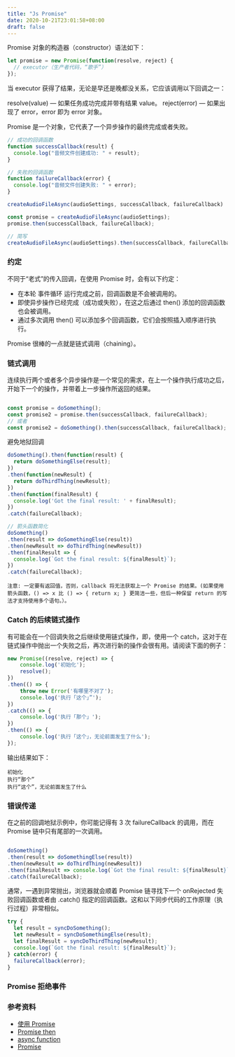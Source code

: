 ```yaml
---
title: "Js Promise"
date: 2020-10-21T23:01:58+08:00
draft: false
---
```


Promise 对象的构造器（constructor）语法如下：

```js
let promise = new Promise(function(resolve, reject) {
  // executor（生产者代码，“歌手”）
});
```

当 executor 获得了结果，无论是早还是晚都没关系，它应该调用以下回调之一：

resolve(value) — 如果任务成功完成并带有结果 value。
reject(error) — 如果出现了 error，error 即为 error 对象。

Promise 是一个对象，它代表了一个异步操作的最终完成或者失败。

```js
// 成功的回调函数
function successCallback(result) {
  console.log("音频文件创建成功: " + result);
}

// 失败的回调函数
function failureCallback(error) {
  console.log("音频文件创建失败: " + error);
}

createAudioFileAsync(audioSettings, successCallback, failureCallback)
```

```js
const promise = createAudioFileAsync(audioSettings); 
promise.then(successCallback, failureCallback);

// 简写
createAudioFileAsync(audioSettings).then(successCallback, failureCallback);
```

### 约定

不同于“老式”的传入回调，在使用 Promise 时，会有以下约定：

- 在本轮 事件循环 运行完成之前，回调函数是不会被调用的。
- 即使异步操作已经完成（成功或失败），在这之后通过 then() 添加的回调函数也会被调用。
- 通过多次调用 then() 可以添加多个回调函数，它们会按照插入顺序进行执行。

Promise 很棒的一点就是链式调用（chaining）。

### 链式调用

连续执行两个或者多个异步操作是一个常见的需求，在上一个操作执行成功之后，开始下一个的操作，并带着上一步操作所返回的结果。

```js

const promise = doSomething();
const promise2 = promise.then(successCallback, failureCallback);
// 或者
const promise2 = doSomething().then(successCallback, failureCallback);
```

避免地狱回调

```js
doSomething().then(function(result) {
  return doSomethingElse(result);
})
.then(function(newResult) {
  return doThirdThing(newResult);
})
.then(function(finalResult) {
  console.log('Got the final result: ' + finalResult);
})
.catch(failureCallback);

// 箭头函数简化
doSomething()
.then(result => doSomethingElse(result))
.then(newResult => doThirdThing(newResult))
.then(finalResult => {
  console.log(`Got the final result: ${finalResult}`);
})
.catch(failureCallback);
```

    注意: 一定要有返回值，否则，callback 将无法获取上一个 Promise 的结果。(如果使用箭头函数，() => x 比 () => { return x; } 更简洁一些，但后一种保留 return 的写法才支持使用多个语句。）。

### Catch 的后续链式操作

有可能会在一个回调失败之后继续使用链式操作，即，使用一个 catch，这对于在链式操作中抛出一个失败之后，再次进行新的操作会很有用。请阅读下面的例子：

```js
new Promise((resolve, reject) => {
    console.log('初始化');
    resolve();
})
.then(() => {
    throw new Error('有哪里不对了');
    console.log('执行「这个」”');
})
.catch(() => {
    console.log('执行「那个」');
})
.then(() => {
    console.log('执行「这个」，无论前面发生了什么');
});
```
输出结果如下：

    初始化
    执行“那个”
    执行“这个”，无论前面发生了什么


### 错误传递
在之前的回调地狱示例中，你可能记得有 3 次 failureCallback 的调用，而在 Promise 链中只有尾部的一次调用。

```js

doSomething()
.then(result => doSomethingElse(result))
.then(newResult => doThirdThing(newResult))
.then(finalResult => console.log(`Got the final result: ${finalResult}`))
.catch(failureCallback);

```

通常，一遇到异常抛出，浏览器就会顺着 Promise 链寻找下一个 onRejected 失败回调函数或者由 .catch() 指定的回调函数。这和以下同步代码的工作原理（执行过程）非常相似。

```js
try {
  let result = syncDoSomething();
  let newResult = syncDoSomethingElse(result);
  let finalResult = syncDoThirdThing(newResult);
  console.log(`Got the final result: ${finalResult}`);
} catch(error) {
  failureCallback(error);
}
```

### Promise 拒绝事件

### 参考资料

- [使用 Promise](https://developer.mozilla.org/zh-CN/docs/Web/JavaScript/Guide/Using_promises)
- [Promise then](https://developer.mozilla.org/en-US/docs/Web/JavaScript/Reference/Global_Objects/Promise/then)
- [async function](https://developer.mozilla.org/en-US/docs/Web/JavaScript/Reference/Statements/async_function)
- [Promise](https://zh.javascript.info/promise-basics)
